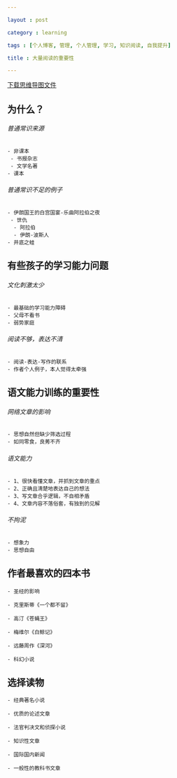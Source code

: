 ```yaml
---

layout : post

category : learning

tags : [个人博客, 管理, 个人管理, 学习, 知识阅读, 自我提升]

title : 大量阅读的重要性

---
```


[下载思维导图文件](https://www.mindmeister.com/external/drive/do_open?file_id=0B6K98da0px63OFlEMDViWWFJWnM)

## 为什么？

###### 普通常识来源

	- 非课本
	 - 书报杂志
	 - 文学名著
	- 课本

###### 普通常识不足的例子

	- 伊朗国王的白宫国宴-乐曲阿拉伯之夜
	 - 世仇
	  - 阿拉伯
	  - 伊朗-波斯人
	- 井底之蛙

## 有些孩子的学习能力问题

###### 文化刺激太少

	- 最基础的学习能力障碍
	- 父母不看书
	- 弱势家庭

###### 阅读不够，表达不清

	- 阅读-表达-写作的联系
	- 作者个人例子，本人觉得太牵强

## 语文能力训练的重要性

###### 网络文章的影响

	- 思想自然但缺少筛选过程
	- 如同零食，良莠不齐

###### 语文能力

	- 1、很快看懂文章，并抓到文章的重点
	- 2、正确且清楚地表达自己的想法
	- 3、写文章合乎逻辑，不自相矛盾
	- 4、文章内容不落俗套，有独到的见解

###### 不拘泥

	- 想象力
	- 思想自由

## 作者最喜欢的四本书

	- 圣经的影响

	- 克里斯蒂《一个都不留》

	- 高汀《苍蝇王》

	- 梅维尔《白鲸记》

	- 远藤周作《深河》

	- 科幻小说

## 选择读物

	- 经典著名小说

	- 优质的论述文章

	- 法官判决文和侦探小说

	- 知识性文章

	- 国际国内新闻

	- 一般性的教科书文章